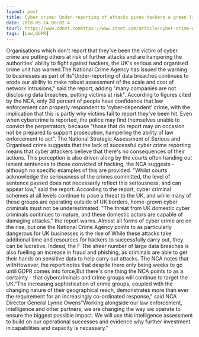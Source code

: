 ```yaml
---
layout: post
title: Cyber crime: Under-reporting of attacks gives hackers a green light, say police
date: 2018-05-14 00:02:4
tourl: https://www.zdnet.comhttps://www.zdnet.com/article/cyber-crime-under-reporting-of-attacks-gives-hackers-a-green-light-say-police/
tags: [Law,GDPR]
---
```

Organisations which don't report that they've been the victim of cyber crime are putting others at risk of further attacks and are hampering the authorities' ability to fight against hackers, the UK's serious and organised crime unit has warned.The National Crime Agency has issued the warning to businesses as part of its"Under-reporting of data breaches continues to erode our ability to make robust assessment of the scale and cost of network intrusions," said the report, adding "many companies are not disclosing data breaches, putting victims at risk". According to figures cited by the NCA, only 38 percent of people have confidence that law enforcement can properly respondent to 'cyber-dependent' crime, with the implication that this is partly why victims fail to report they've been hit. Even when cybercrime is reported, the police may find themselves unable to convict the perpetrators, because "those that do report may on occasion not be prepared to support prosecution, hampering the ability of law enforcement to act". The National Strategic Assessment of Serious and Organised crime suggests that the lack of successful cyber crime reporting means that cyber attackers believe that there's no consequences of their actions. This perception is also driven along by the courts often handing out lenient sentences to those convicted of hacking, the NCA suggests - although no specific examples of this are provided. "Whilst courts acknowledge the seriousness of the crimes committed, the level of sentence passed does not necessarily reflect this seriousness, and can appear low," said the report. According to the report, cyber criminal schemes at all levels continue to pose a threat to the UK, and while many of these groups are operating outside of UK borders, home-grown cyber criminals must not be underestimated. "The threat from UK domestic cyber criminals continues to mature, and these domestic actors are capable of damaging attacks," the report warns. Almost all forms of cyber crime are on the rise, but one the National Crime Agency points to as particularly dangerous for UK businesses is the rise of While these attacks take additional time and resources for hackers to successfully carry out, they can be lucrative. Indeed, the F The sheer number of large data breaches is also fuelling an increase in fraud and phishing, as criminals are able to get their hands on sensitive data to help carry out attacks. The NCA notes that withHowever, the report notes that despite there only being weeks to go until GDPR comes into force,But there's one thing the NCA points to as a certainty - that cybercriminals and crime groups will continue to target the UK."The increasing sophistication of crime groups, coupled with the changing nature of their geographical reach, demonstrates more than ever the requirement for an increasingly co-ordinated response," said NCA Director General Lynne Owens"Working alongside our law enforcement, intelligence and other partners, we are changing the way we operate to ensure the biggest possible impact. We will use this intelligence assessment to build on our operational successes and evidence why further investment in capabilities and capacity is necessary."